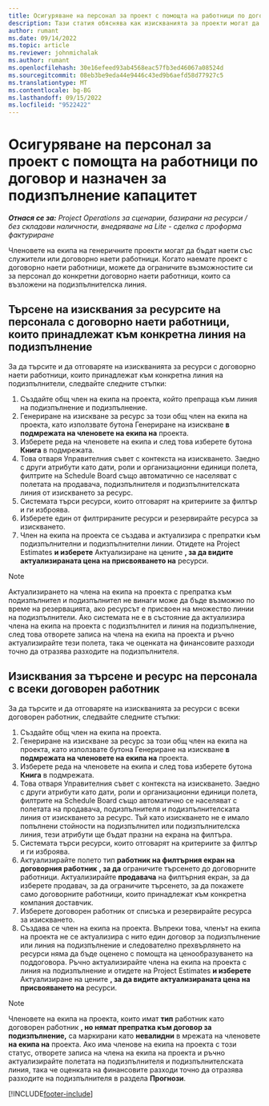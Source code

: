 ```yaml
---
title: Осигуряване на персонал за проект с помощта на работници по договор и назначен за подизпълнение капацитет
description: Тази статия обяснява как изискванията за проекти могат да бъдат наети с помощта на договорно наети работници или на подизпълнители в Microsoft Dynamics 365 Project Operations.
author: rumant
ms.date: 09/14/2022
ms.topic: article
ms.reviewer: johnmichalak
ms.author: rumant
ms.openlocfilehash: 30e16efeed93ab4568eac57fb3ed46067a08524d
ms.sourcegitcommit: 08eb3be9eda44e9446c43ed9b6aefd58d77927c5
ms.translationtype: MT
ms.contentlocale: bg-BG
ms.lasthandoff: 09/15/2022
ms.locfileid: "9522422"
---
```

# <a name="staffing-a-project-with-contract-workers-and-subcontracted-capacity"></a>Осигуряване на персонал за проект с помощта на работници по договор и назначен за подизпълнение капацитет

_**Отнася се за:** Project Operations за сценарии, базирани на ресурси / без складови наличности, внедряване на Lite - сделка с проформа фактуриране_

Членовете на екипа на генеричните проекти могат да бъдат наети със служители или договорно наети работници. Когато наемате проект с договорно наети работници, можете да ограничите възможностите си за персонал до конкретни договорно наети работници, които са възложени на подизпълнителска линия. 

## <a name="search-for-staff-resource-requirements-with-contract-workers-that-belong-to-a-specific-subcontract-line"></a>Търсене на изисквания за ресурсите на персонала с договорно наети работници, които принадлежат към конкретна линия на подизпълнение

За да търсите и да отговаряте на изискванията за ресурси с договорно наети работници, които принадлежат към конкретна линия на подизпълнители, следвайте следните стъпки:

1. Създайте общ член на екипа на проекта, който препраща към линия на подизпълнение и подизпълнение.
2. Генериране на изискване за ресурс за този общ член на екипа на проекта, като използвате бутона Генериране на изискване **в подмрежата на членовете на екипа на** проекта.
3. Изберете реда на членовете на екипа и след това изберете бутона **Книга** в подмрежата. 
4. Това отваря Управителния съвет с контекста на изискването. Заедно с други атрибути като дати, роли и организационни единици полета, филтрите на Schedule Board също автоматично се населяват с полетата на продавача, подизпълнителя и подизпълнителската линия от изискването за ресурс.
5. Системата търси ресурси, които отговарят на критериите за филтър и ги изброява. 
6. Изберете един от филтрираните ресурси и резервирайте ресурса за изискването. 
7. Член на екипа на проекта се създава и актуализира с препратки към подизпълнителни и подизпълнителни линии. Отидете на Project Estimates **и изберете** Актуализиране на цените **, за да видите актуализираната цена на присвояването на** ресурси. 

> [!NOTE]
> Актуализирането на члена на екипа на проекта с препратка към подизпълнител и подизпълнител не винаги може да бъде възможно по време на резервацията, ако ресурсът е присвоен на множество линии на подизпълнители. Ако системата не е в състояние да актуализира члена на екипа на проекта с подизпълнител и линия на подизпълнение, след това отворете записа на члена на екипа на проекта и ръчно актуализирайте тези полета, така че оценката на финансовите разходи точно да отразява разходите на подизпълнителя.

## <a name="search-for-and-staff-resource-requirements-with-any-contract-worker"></a>Изисквания за търсене и ресурс на персонала с всеки договорен работник

За да търсите и да отговаряте на изискванията за ресурси с всеки договорен работник, следвайте следните стъпки:

1. Създайте общ член на екипа на проекта.
2. Генериране на изискване за ресурс за този общ член на екипа на проекта, като използвате бутона Генериране на изискване **в подмрежата на членовете на екипа на** проекта.
3. Изберете реда на членовете на екипа и след това изберете бутона **Книга** в подмрежата. 
4. Това отваря Управителния съвет с контекста на изискването. Заедно с други атрибути като дати, роли и организационни единици полета, филтрите на Schedule Board също автоматично се населяват с полетата на продавача, подизпълнителя и подизпълнителската линия от изискването за ресурс. Тъй като изискването не е имало попълнени стойности на подизпълнител или подизпълнителска линия, тези атрибути ще бъдат празни на екрана на филтъра.
5. Системата търси ресурси, които отговарят на критериите за филтър и ги изброява.
6. Актуализирайте полето тип **работник на филтърния екран на договорния работник** **, за да** ограничите търсенето до договорните работници. Актуализирайте **продавача** на филтърния екран, за да изберете продавач, за да ограничите търсенето, за да покажете само договорните работници, които принадлежат към конкретна компания доставчик.
7. Изберете договорен работник от списъка и резервирайте ресурса за изискването.
8. Създава се член на екипа на проекта. Въпреки това, членът на екипа на проекта не се актуализира с нито един договор за подизпълнение или линия на подизпълнение и следователно прехвърлянето на ресурси няма да бъде оценено с помощта на ценообразуването на поддоговора. Ръчно актуализирайте члена на екипа на проекта с линия на подизпълнение и отидете на Project Estimates **и изберете** Актуализиране на цените **, за да видите актуализираната цена на присвояването на** ресурси.

> [!NOTE]
> Членовете на екипа на проекта, които имат **тип** работник като договорен работник **, но нямат препратка към договор за подизпълнение,** са маркирани като **невалидни** в мрежата на членовете **на екипа на** проекта. Ако има членове на екипа на проекта с този статус, отворете записа на члена на екипа на проекта и ръчно актуализирайте полетата на подизпълнителя и подизпълнителската линия, така че оценката на финансовите разходи точно да отразява разходите на подизпълнителя в раздела **Прогнози**. 


[!INCLUDE[footer-include](../../includes/footer-banner.md)]
